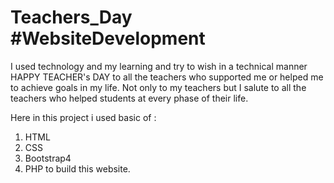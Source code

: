 # Teachers_Day #WebsiteDevelopment
I used technology and my learning and try to wish in a technical manner HAPPY TEACHER's DAY to all the teachers who supported me or helped me to achieve goals in my life.
Not only to my teachers but I salute to all the teachers who helped students at every phase of their life.

Here in this project i used basic of :
1. HTML
2. CSS
3. Bootstrap4
4. PHP
to build this website.
